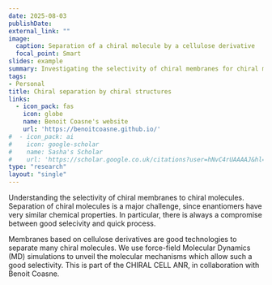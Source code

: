 ```yaml
---
date: 2025-08-03
publishDate:
external_link: ""
image:
  caption: Separation of a chiral molecule by a cellulose derivative
  focal_point: Smart
slides: example
summary: Investigating the selectivity of chiral membranes for chiral molecules.
tags:
- Personal
title: Chiral separation by chiral structures
links:
  - icon_pack: fas
    icon: globe
    name: Benoit Coasne's website
    url: 'https://benoitcoasne.github.io/'
#  - icon_pack: ai
#    icon: google-scholar
#    name: Sasha's Scholar
#    url: 'https://scholar.google.co.uk/citations?user=hNvC4rUAAAAJ&hl=en'
type: "research"
layout: "single"
---
```


Understanding the selectivity of chiral membranes to chiral molecules. Separation of chiral molecules is a major challenge, since enantiomers have very similar chemical properties.
In particular, there is always a compromise between good selecivity and quick process. 
 
Membranes based on cellulose derivatives are good technologies to separate many chiral molecules.
We use force-field Molecular Dynamics (MD) simulations to unveil the molecular mechanisms which allow such a good selectivity.
This is part of the CHIRAL CELL ANR, in collaboration with Benoit Coasne.
